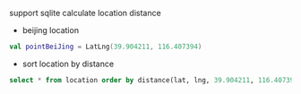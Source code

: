 support sqlite calculate location distance

* beijing location

```kotlin
val pointBeiJing = LatLng(39.904211, 116.407394)
```

* sort location by distance

```sql
select * from location order by distance(lat, lng, 39.904211, 116.407394) limit 100;
```

